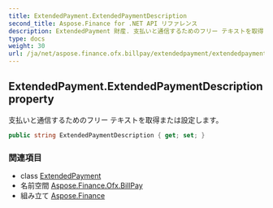 ```yaml
---
title: ExtendedPayment.ExtendedPaymentDescription
second_title: Aspose.Finance for .NET API リファレンス
description: ExtendedPayment 財産. 支払いと通信するためのフリー テキストを取得または設定します
type: docs
weight: 30
url: /ja/net/aspose.finance.ofx.billpay/extendedpayment/extendedpaymentdescription/
---
```

## ExtendedPayment.ExtendedPaymentDescription property

支払いと通信するためのフリー テキストを取得または設定します。

```csharp
public string ExtendedPaymentDescription { get; set; }
```

### 関連項目

* class [ExtendedPayment](../)
* 名前空間 [Aspose.Finance.Ofx.BillPay](../../extendedpayment/)
* 組み立て [Aspose.Finance](../../../)



